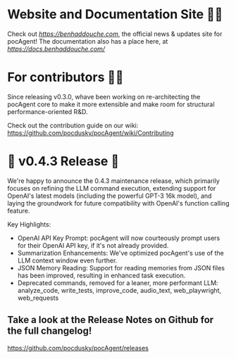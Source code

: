 # Website and Documentation Site 📰📖
Check out *https://benhaddouche.com*, the official news & updates site for pocAgent!
The documentation also has a place here, at *https://docs.benhaddouche.com/*

# For contributors 👷🏼
Since releasing v0.3.0, whave been working on re-architecting the pocAgent core to make it more extensible and make room for structural performance-oriented R&D.

Check out the contribution guide on our wiki:
https://github.com/pocdusky/pocAgent/wiki/Contributing

# 🚀 v0.4.3 Release 🚀
We're happy to announce the 0.4.3 maintenance release, which primarily focuses on refining the LLM command execution,
extending support for OpenAI's latest models (including the powerful GPT-3 16k model), and laying the groundwork 
for future compatibility with OpenAI's function calling feature.

Key Highlights:
- OpenAI API Key Prompt: pocAgent will now courteously prompt users for their OpenAI API key, if it's not already provided.
- Summarization Enhancements: We've optimized pocAgent's use of the LLM context window even further.
- JSON Memory Reading: Support for reading memories from JSON files has been improved, resulting in enhanced task execution.
- Deprecated commands, removed for a leaner, more performant LLM: analyze_code, write_tests, improve_code, audio_text, web_playwright, web_requests
## Take a look at the Release Notes on Github for the full changelog!
https://github.com/pocdusky/pocAgent/releases
